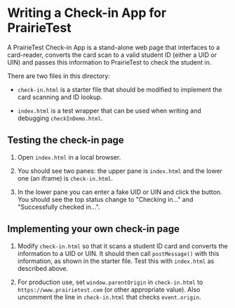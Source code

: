 
# Writing a Check-in App for PrairieTest

A PrairieTest Check-in App is a stand-alone web page that interfaces to a card-reader, converts the card scan to a valid student ID (either a UID or UIN) and passes this information to PrairieTest to check the student in.

There are two files in this directory:

* `check-in.html` is a starter file that should be modified to implement the card scanning and ID lookup.

* `index.html` is a test wrapper that can be used when writing and debugging `checkInDemo.html`.


## Testing the check-in page

1. Open `index.html` in a local browser.

2. You should see two panes: the upper pane is `index.html` and the lower one (an iframe) is `check-in.html`.

3. In the lower pane you can enter a fake UID or UIN and click the button. You should see the top status change to "Checking in..." and "Successfully checked in...".


## Implementing your own check-in page

1. Modify `check-in.html` so that it scans a student ID card and converts the information to a UID or UIN. It should then call `postMessage()` with this information, as shown in the starter file. Test this with `index.html` as described above.

2. For production use, set `window.parentOrigin` in `check-in.html` to `https://www.prairietest.com` (or other appropriate value). Also uncomment the line in `check-in.html` that checks `event.origin`.
